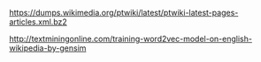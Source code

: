 https://dumps.wikimedia.org/ptwiki/latest/ptwiki-latest-pages-articles.xml.bz2

http://textminingonline.com/training-word2vec-model-on-english-wikipedia-by-gensim
